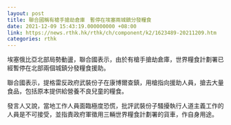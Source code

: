```yaml
---
layout: post
title: 聯合國稱有槍手搶劫倉庫　暫停在埃塞兩城鎮分發糧食
date: 2021-12-09 15:43:19.000000000 +08:00
link: https://news.rthk.hk/rthk/ch/component/k2/1623489-20211209.htm
categories: rthk
---
```


埃塞俄比亞北部局勢動盪，聯合國表示，由於有槍手搶劫倉庫，世界糧食計劃署已經暫停在北部兩個城鎮分發糧食援助。

聯合國表示，提格雷反政府武裝份子在康博爾查鎮，用槍指向援助人員，搶去大量食品，包括原本提供給營養不良兒童的糧食。

發言人又說，當地工作人員面臨極度恐慌，批評武裝份子騷擾執行人道主義工作的人員是不可接受，並指責政府軍徵用三輛世界糧食計劃署的貨車，作自身用途。
